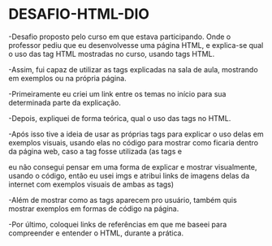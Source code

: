# DESAFIO-HTML-DIO 

-Desafio proposto pelo curso em que estava participando. Onde o professor pediu que eu desenvolvesse uma página HTML, e explica-se qual o uso das tag HTML mostradas no curso, usando tags HTML. 

-Assim, fui capaz de utilizar as tags explicadas na sala de aula, mostrando em exemplos ou na própria página.

-Primeiramente eu criei um link entre os temas no início para sua determinada parte da explicação.

-Depois, expliquei de forma teórica, qual o uso das tags no HTML.

-Após isso tive a ideia de usar as próprias tags para explicar o uso delas em exemplos visuais, usando elas no código para mostrar como ficaria dentro da página web, caso a tag fosse utilizada (as tags <tittle> e <p> eu não consegui pensar em uma forma de explicar e mostrar visualmente, usando o código, então eu usei imgs e atribui links de imagens delas da internet com exemplos visuais de ambas as tags)

-Além de mostrar como as tags aparecem pro usuário, também quis mostrar exemplos em formas de código na página.

-Por último, coloquei links de referências em que me baseei para compreender e entender o HTML, durante a prática.

